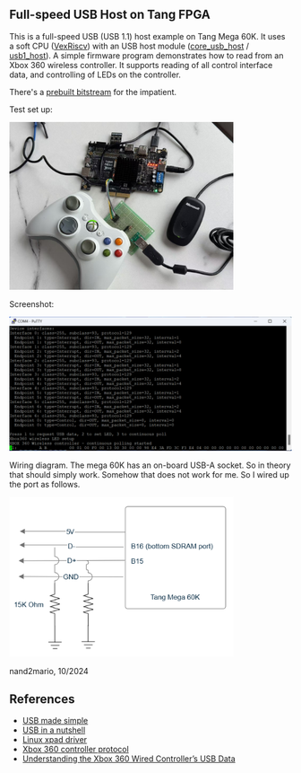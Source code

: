 
## Full-speed USB Host on Tang FPGA

This is a full-speed USB (USB 1.1) host example on Tang Mega 60K. It uses a soft CPU ([VexRiscv](https://github.com/SpinalHDL/VexRiscv)) with an USB host module ([core_usb_host](https://github.com/ultraembedded/core_usb_host) / [usb1_host](https://github.com/dineshannayya/usb1_host)). A simple firmware program demonstrates how to read from an Xbox 360 wireless controller. It supports reading of all control interface data, and controlling of LEDs on the controller.

There's a [prebuilt bitstream](https://github.com/nand2mario/usb_host_example/raw/refs/heads/master/usb_host.fs.zip) for the impatient.

Test set up:

<img src="doc/setup.jpg" width=400>

Screenshot:

<img src="doc/screenshot.png" width=600>

Wiring diagram. The mega 60K has an on-board USB-A socket. So in theory that should simply work. Somehow that does not work for me. So I wired up the port as follows.

<img src="doc/wiring.png" width=400>

nand2mario, 10/2024

## References
* [USB made simple](https://www.usbmadesimple.co.uk/)
* [USB in a nutshell](https://www.beyondlogic.org/usbnutshell/)
* [Linux xpad driver](https://github.com/paroj/xpad)
* [Xbox 360 controller protocol](https://github.com/xboxdrv/xboxdrv/blob/stable/PROTOCOL)
* [Understanding the Xbox 360 Wired Controller’s USB Data](https://www.partsnotincluded.com/understanding-the-xbox-360-wired-controllers-usb-data/)
